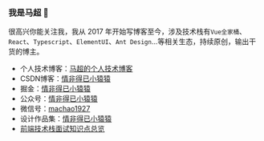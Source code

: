 ### 我是马超 👋

很高兴你能关注我，我从 2017 年开始写博客至今，涉及技术栈有`Vue全家桶`、`React`、`Typescript`、`ElementUI`、`Ant Design`...等相关生态，持续原创，输出干货的博主。

- 个人技术博客：[马超的个人技术博客](https://machao07.github.io/)
- CSDN博客：[情非得已小猿猿](https://blog.csdn.net/weixin_43924228)
- 掘金：[情非得已小猿猿](https://juejin.cn/user/1337486669527096)
- 公众号：[情非得已小猿猿](https://machao07.github.io/img/official_account.jpg)
- 微信号：[machao1927](https://machao07.github.io/img/wechat.jpg)
- 设计作品集：[情非得已小猿猿](https://machao07.zcool.com.cn/)
- [前端技术栈面试知识点总览](https://github.com/machao07/interview-questions)

